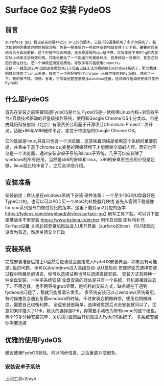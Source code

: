 
# Surface Go2 安装 FydeOS
## 前言
	suraface go2 我之前买的是4425y 8+128的版本。已经不知道重新刷了多少次系统了，每次都是刚刚重装完的时候很流畅，但是一把备份的一些软件安装完就变得十分卡顿。最要命的是他会后台自动更新，这个时候不仅占网速，还会把孱弱的cpu给干费，实际体验下来8个g的内存实际上根本无法有效利用。只能说是给了一个能运行的最低标准，但是体验一言难尽，甚至之前把白板在线化，把一个神级应用变成废物，导致手写只能使用onenote。
	总结一下就是2020年出的这台微软亲儿子设备已经无法流畅的运行windows系统了，所以我就把目光移向了linux系统，搜索了一下刚好搜到了chrome os继而搜索到FydeOS，体验了一下，真的很不错。流畅，省电，手写延迟甚至感觉比windows还低，遂详细介绍如何安装并使用FydeOS
## 什么是FydeOS
首先在安装之前需要知道FydeOS是什么
FydeOS是一款携带Linux内核+浏览器平台+容器技术驱动的轻量级操作系统，使用和Google Chrome OS十分类似。它是由燧炻科技创新（北京）有限责任公司基于开源项目Chromium Project二次开发，适配x86与ARM硬件平台，定位于中国版的Google Chrome OS。

它的底层是linux,并且只包含一个浏览器，这意味着网络是使用这个系统的重要前提，并且由于基于chrome os,完整的网络环境下才能解锁全部的内容。而它也不仅是一个浏览器，通过安装安卓子系统和linux子系统，几乎可以安装除了windows的所有应用，当然是x86的安卓和linux。x86的安卓原生应用少但是足够，linux就比较丰富了，之后会详细介绍。
## 安装准备
安装前提：默认是在windows系统下安装
硬件准备：一个至少16G的U盘最好是TypeC口的，也可以可以PDD买一个AtoC的转换器几块钱
首先从官网下载镜像
for you系列是专门做过优化的版本，这里下载对go2对应的版本
https://fydeos.com/download/device/surface-go2
刷写工具下载，可以只下载便携版本不用安装
https://www.balena.io/etcher
制作启动盘
图片待补充
Surface设置
关机长按音量加然后进入UEFI界面（surface的bios）
将USB启动设置为首选，然后关闭安全启动
## 安装系统
完成安装准备后插上U盘然后应该就会直接进入FydeOS安装界面，如果没有可能是U盘的问题，也可以从windows进入高级启动-从U盘启动
安装界面先选择安装过程中所展示的语言，你可以选择试用也可以选择直接安装。
安装方式有两种一种全盘安装，一种多系统安装
全盘安装的好处是只有一个系统，开机直接就进去了，不用选择，也不用等待grub界面，是纯粹的安装方式，缺点呢在于遇到fydeos出问题了，那就只能看着它发呆。
多系统安装可以让windows系统备用，有时候难免会遇到急需windows的时候。不过安装会稍微麻烦，使用也稍微麻烦，需要自己权衡利弊。
全盘安装很简单，选择硬盘然后点击安装就可以了，注意如果你插入了tf卡，默认的选择是tf卡，你需要手动改为带有nvme的这个硬盘。
等个10多分钟安装完毕，关机拔U盘然后开机就进入FydeOS系统了。
多系统安装你需要选择


## 优雅的使用FydeOS
建议使用FydeOS登陆，可以同步信息，之后重装方便很多。

### 安装安卓子系统
上网工具v2rayn

<!--stackedit_data:
eyJoaXN0b3J5IjpbODUyNTQ1MTMsLTIxMDYyMzI4MTMsMjAyMj
E3Njc1LC0xMjM0Njk3NzMxXX0=
-->